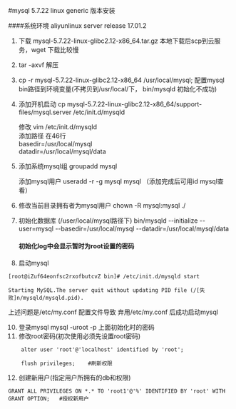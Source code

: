 
#mysql 5.7.22 linux generic 版本安装

####系统环境 aliyunlinux server release 17.01.2

1. 下载 mysql-5.7.22-linux-glibc2.12-x86_64.tar.gz
	本地下载后scp到云服务，wget 下载比较慢
2. tar -axvf 解压
3. cp -r mysql-5.7.22-linux-glibc2.12-x86_64 /usr/local/mysql; 配置mysql bin路径到环境变量(不拷贝到/usr/local/下， bin/mysqld 初始化不成功)
4. 添加开机启动  cp mysql-5.7.22-linux-glibc2.12-x86_64/support-files/mysql.server  /etc/init.d/mysqld
	
	修改   vim /etc/init.d/mysqld   
	添加路径 在46行  
	basedir=/usr/local/mysql  
	datadir=/usr/local/mysql/data 
5. 添加系统mysql组     groupadd mysql

	添加mysql用户 useradd -r -g mysql mysql   （添加完成后可用id mysql查看）

6. 修改当前目录拥有者为mysql用户  chown -R mysql:mysql ./
7. 初始化数据库 (/user/local/mysql路径下)      bin/mysqld --initialize --user=mysql --basedir=/usr/local/mysql --datadir=/usr/local/mysql/data	
	#### <a name="fenced-code-block">初始化log中会显示暂时为root设置的密码</a>
8. 启动mysql

```
[root@iZuf64eonfsc2rxofbutcvZ bin]# /etc/init.d/mysqld start

Starting MySQL.The server quit without updating PID file (/[失败]n/mysqld/mysqld.pid).
```
上述问题是/etc/my.conf 配置文件导致
弃用/etc/my.conf 后成功启动mysql

10. 登录mysql mysql -uroot -p 上面初始化时的密码
11. 修改root密码(初次使用必须先设置root密码)
```
 	alter user 'root'@'localhost' identified by 'root';   
```
```
	flush privileges;    #刷新权限
```
12. 创建新用户(指定用户所拥有的db和权限)
```
GRANT ALL PRIVILEGES ON *.* TO 'root1'@'%' IDENTIFIED BY 'root' WITH GRANT OPTION;   #授权新用户
```

